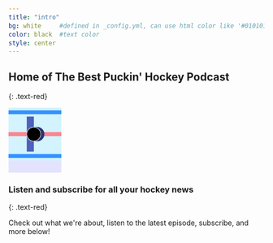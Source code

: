 ```yaml
---
title: "intro"
bg: white     #defined in _config.yml, can use html color like '#010101'
color: black  #text color
style: center
---
```


## Home of The Best Puckin' Hockey Podcast
{: .text-red}

<span class="fa-stack subtlecircle" style="font-size:100px; background:rgba(0,0,255,0.1)">
  <i class="fa fa-circle fa-stack-2x text-blue"></i>
  <img class="circle fa-stack-1x" src="/img/android-chrome-192x192.png" width="104" height="104" Alt="Best Puckin' Logo">
</span>

### Listen and subscribe for all your hockey news
{: .text-red}

Check out what we're about, listen to the latest episode, subscribe, and more below!
